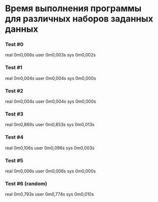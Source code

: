 # Время выполнения программы для различных наборов заданных данных
### Test #0


real    0m0,006s
user    0m0,003s
sys     0m0,002s

### Test #1


real    0m0,004s
user    0m0,004s
sys     0m0,000s

### Test #2


real    0m0,004s
user    0m0,004s
sys     0m0,000s

### Test #3


real    0m0,869s
user    0m0,853s
sys     0m0,013s

### Test #4

real    0m0,106s
user    0m0,096s
sys     0m0,003s

### Test #5


real    0m0,006s
user    0m0,006s
sys     0m0,000s

### Test #6 (random)


real    0m0,793s
user    0m0,774s
sys     0m0,010s
